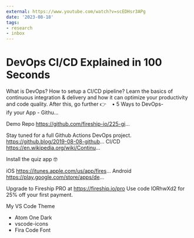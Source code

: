 ```yaml
---
external: https://www.youtube.com/watch?v=scEDHsr3APg
date: '2023-08-18'
tags:
- research
- inbox
---
```


# DevOps CI/CD Explained in 100 Seconds

What is DevOps? How to setup a CI/CD pipeline?  Learn the basics of continuous integration & delivery and how it can optimize your productivity and code quality. After this, go further 👉    • 5 Ways to DevOps-ify your App - Githu...  

Demo Repo https://github.com/fireship-io/225-gi...

Stay tuned for a full Github Actions DevOps project. https://github.blog/2019-08-08-github...
CI/CD https://en.wikipedia.org/wiki/Continu...

Install the quiz app 🤓

iOS https://itunes.apple.com/us/app/fires...
Android https://play.google.com/store/apps/de...

Upgrade to Fireship PRO at https://fireship.io/pro
Use code lORhwXd2 for 25% off your first payment.

My VS Code Theme

- Atom One Dark
- vscode-icons
- Fira Code Font
